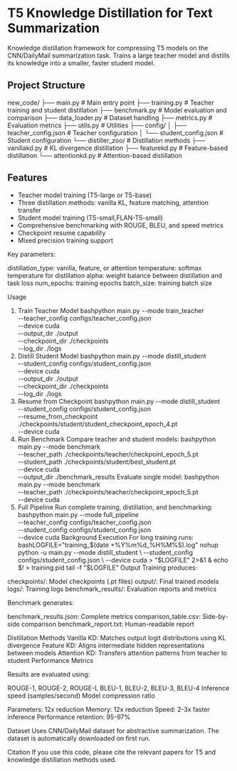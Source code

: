 # T5 Knowledge Distillation for Text Summarization

Knowledge distillation framework for compressing T5 models on the CNN/DailyMail summarization task. Trains a large teacher model and distills its knowledge into a smaller, faster student model.

## Project Structure
new_code/
├── main.py                 # Main entry point
├── training.py             # Teacher training and student distillation
├── benchmark.py            # Model evaluation and comparison
├── data_loader.py          # Dataset handling
├── metrics.py              # Evaluation metrics
├── utils.py                # Utilities
├── config/
│   ├── teacher_config.json # Teacher configuration
│   └── student_config.json # Student configuration
└── distiller_zoo/          # Distillation methods
├── vanillakd.py        # KL divergence distillation
├── featurekd.py        # Feature-based distillation
└── attentionkd.py      # Attention-based distillation

## Features

- Teacher model training (T5-large or T5-base)
- Three distillation methods: vanilla KL, feature matching, attention transfer
- Student model training (T5-small,FLAN-T5-small)
- Comprehensive benchmarking with ROUGE, BLEU, and speed metrics
- Checkpoint resume capability
- Mixed precision training support



Key parameters:

distillation_type: vanilla, feature, or attention
temperature: softmax temperature for distillation
alpha: weight balance between distillation and task loss
num_epochs: training epochs
batch_size: training batch size

Usage
1. Train Teacher Model
bashpython main.py --mode train_teacher \
  --teacher_config configs/teacher_config.json \
  --device cuda \
  --output_dir ./output \
  --checkpoint_dir ./checkpoints \
  --log_dir ./logs
2. Distill Student Model
bashpython main.py --mode distill_student \
  --student_config configs/student_config.json \
  --device cuda \
  --output_dir ./output \
  --checkpoint_dir ./checkpoints \
  --log_dir ./logs
3. Resume from Checkpoint
bashpython main.py --mode distill_student \
  --student_config configs/student_config.json \
  --resume_from_checkpoint ./checkpoints/student/student_checkpoint_epoch_4.pt \
  --device cuda
4. Run Benchmark
Compare teacher and student models:
bashpython main.py --mode benchmark \
  --teacher_path ./checkpoints/teacher/checkpoint_epoch_5.pt \
  --student_path ./checkpoints/student/best_student.pt \
  --device cuda \
  --output_dir ./benchmark_results
Evaluate single model:
bashpython main.py --mode benchmark \
  --teacher_path ./checkpoints/teacher/checkpoint_epoch_5.pt \
  --device cuda
5. Full Pipeline
Run complete training, distillation, and benchmarking:
bashpython main.py --mode full_pipeline \
  --teacher_config configs/teacher_config.json \
  --student_config configs/student_config.json \
  --device cuda
Background Execution
For long training runs:
bashLOGFILE="training_$(date +%Y%m%d_%H%M%S).log"
nohup python -u main.py --mode distill_student \
  --student_config configs/student_config.json \
  --device cuda > "$LOGFILE" 2>&1 &
echo $! > training.pid
tail -f "$LOGFILE"
Output
Training produces:

checkpoints/: Model checkpoints (.pt files)
output/: Final trained models
logs/: Training logs
benchmark_results/: Evaluation reports and metrics

Benchmark generates:

benchmark_results.json: Complete metrics
comparison_table.csv: Side-by-side comparison
benchmark_report.txt: Human-readable report

Distillation Methods
Vanilla KD: Matches output logit distributions using KL divergence
Feature KD: Aligns intermediate hidden representations between models
Attention KD: Transfers attention patterns from teacher to student
Performance Metrics



Results are evaluated using:

ROUGE-1, ROUGE-2, ROUGE-L
BLEU-1, BLEU-2, BLEU-3, BLEU-4
Inference speed (samples/second)
Model compression ratio

Parameters: 12x reduction
Memory: 12x reduction
Speed: 2-3x faster inference
Performance retention: 95-97%

Dataset
Uses CNN/DailyMail dataset for abstractive summarization. The dataset is automatically downloaded on first run.


Citation
If you use this code, please cite the relevant papers for T5 and knowledge distillation methods used.